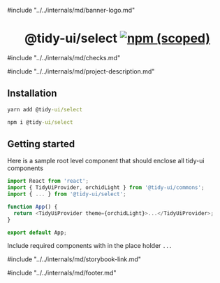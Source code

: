 #include "../../internals/md/banner-logo.md"

<h1 align="center">
  @tidy-ui/select
  <a href="https://www.npmjs.com/package/@tidy-ui/select">
    <img alt="npm (scoped)" src="https://img.shields.io/npm/v/@tidy-ui/select" />
  </a>
</h1>
#include "../../internals/md/checks.md"

#include "../../internals/md/project-description.md"

## Installation

```cmd
yarn add @tidy-ui/select
```

```cmd
npm i @tidy-ui/select
```

## Getting started

Here is a sample root level component that should enclose all tidy-ui components

```typescript
import React from 'react';
import { TidyUiProvider, orchidLight } from '@tidy-ui/commons';
import { ... } from '@tidy-ui/select';

function App() {
  return <TidyUiProvider theme={orchidLight}>...</TidyUiProvider>;
}

export default App;
```

Include required components with in the place holder `...`

#include "../../internals/md/storybook-link.md"

#include "../../internals/md/footer.md"
